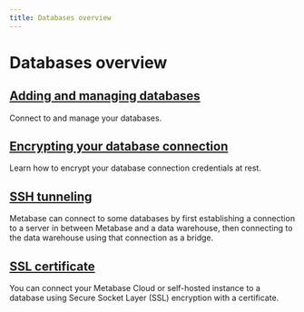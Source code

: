 ```yaml
---
title: Databases overview
---
```


# Databases overview

## [Adding and managing databases](./connecting.md)

Connect to and manage your databases.

## [Encrypting your database connection](./encrypting-details-at-rest.md)

Learn how to encrypt your database connection credentials at rest.

## [SSH tunneling](./ssh-tunnel.md)

Metabase can connect to some databases by first establishing a connection to a server in between Metabase and a data warehouse, then connecting to the data warehouse using that connection as a bridge.

## [SSL certificate](./ssl-certificates.md)

You can connect your Metabase Cloud or self-hosted instance to a database using Secure Socket Layer (SSL) encryption with a certificate.
